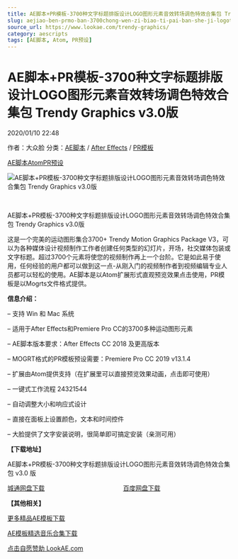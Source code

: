 ```yaml
---
title: AE脚本+PR模板-3700种文字标题排版设计LOGO图形元素音效转场调色特效合集包 Trendy Graphics v3.0版
slug: aejiao-ben-prmo-ban-3700chong-wen-zi-biao-ti-pai-ban-she-ji-logotu-xing-yuan-su-yin-xiao-zhuan-chang-diao-se-te-xiao-he-ji-bao-trendy-graphics-v3-0ban
source_url: https://www.lookae.com/trendy-graphics/
category: aescripts
tags: [AE脚本, Atom, PR预设]
---
```

# AE脚本+PR模板-3700种文字标题排版设计LOGO图形元素音效转场调色特效合集包 Trendy Graphics v3.0版

2020/01/10 22:48

作者：大众脸
分类：[AE脚本](https://www.lookae.com/after-effects/aescripts/) / [After Effects](https://www.lookae.com/after-effects/) / [PR模板](https://www.lookae.com/prmoban/)

[AE脚本](https://www.lookae.com/tag/ae%e8%84%9a%e6%9c%ac/)[Atom](https://www.lookae.com/tag/atom/)[PR预设](https://www.lookae.com/tag/pr%e9%a2%84%e8%ae%be/)

![AE脚本+PR模板-3700种文字标题排版设计LOGO图形元素音效转场调色特效合集包 Trendy Graphics v3.0版](https://www.lookae.com/wp-content/uploads/2020/01/3700-Trendy-Motion.jpg "AE脚本+PR模板-3700种文字标题排版设计LOGO图形元素音效转场调色特效合集包 Trendy Graphics v3.0版-LookAE.com")

﻿

AE脚本+PR模板-3700种文字标题排版设计LOGO图形元素音效转场调色特效合集包 Trendy Graphics v3.0版

这是一个完美的运动图形集合3700+ Trendy Motion Graphics Package V3，可以为各种媒体设计视频制作工作者创建任何类型的幻灯片，开场，社交媒体包装或文字标题。超过3700个元素将使您的视频制作再上一个台阶。它是如此易于使用，任何经验的用户都可以做到这一点-从刚入门的视频制作者到视频编辑专业人员都可以轻松的使用。AE脚本是以Atom扩展形式直观预览效果点击使用，PR模板是以Mogrts文件格式提供。

**信息介绍：**

– 支持 Win 和 Mac 系统

– 适用于After Effects和Premiere Pro CC的3700多种运动图形元素

– AE脚本版本要求：After Effects CC 2018 及更高版本

– MOGRT格式的PR模板预设需要：Premiere Pro CC 2019 v13.1.4

– 扩展由Atom提供支持（在扩展里可以直接预览效果动画，点击即可使用）

– 一键式工作流程 24321544

– 自动调整大小和响应式设计

– 直接在面板上设置颜色，文本和时间控件

– 大脸提供了文字安装说明，很简单即可搞定安装（亲测可用）

**【下载地址】**

AE脚本+PR模板-3700种文字标题排版设计LOGO图形元素音效转场调色特效合集包 v3.0 版

[城通网盘下载](https://tc5.us/file/680462-417045766)                                             [百度网盘下载](https://pan.baidu.com/s/1Qr0pKTzAl_9n7ZAh6nEYpQ)

**【其他相关】**

[更多精品AE模板下载](https://www.lookae.com/after-effects/other-after-effects/)

[AE模板精选音乐合集下载](https://item.taobao.com/item.htm?spm=a1z10.1.w4004-2793089344.4.MUvxbV&id=37289930486)

[点击自愿赞助 LookAE.com](https://www.lookae.com/sponsor/)
